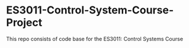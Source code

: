 # ES3011-Control-System-Course-Project
This repo consists of code base for the ES3011: Control Systems Course
